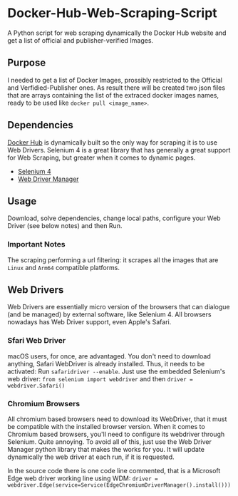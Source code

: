 # Docker-Hub-Web-Scraping-Script
A Python script for web scraping dynamically the Docker Hub website and get a list of official and publisher-verified Images.

## Purpose
I needed to get a list of Docker Images, prossibly restricted to the Official and Verfidied-Publisher ones.
As result there will be created two json files that are arrays containing the list of the extraced docker images names, ready to be used like `docker pull <image_name>`.

## Dependencies
[Docker Hub]() is dynamically built so the only way for scraping it is to use Web Drivers. 
Selenium 4 is a great library that has generally a great support for Web Scraping, but greater when it comes to dynamic pages.

- [Selenium 4](https://www.selenium.dev/)
- [Web Driver Manager](https://github.com/SergeyPirogov/webdriver_manager)

## Usage
Download, solve dependencies, change local paths, configure your Web Driver (see below notes) and then Run.

### Important Notes
The scraping performing a url filtering: it scrapes all the images that are `Linux` and `Arm64` compatible platforms.

## Web Drivers
Web Drivers are essentially micro version of the browsers that can dialogue (and be managed) by external software, like Selenium 4. 
All browsers nowadays has Web Driver support, even Apple's Safari.

### Sfari Web Driver
macOS users, for once, are advantaged. You don't need to download anything, Safari WebDriver is already installed.
Thus, it needs to be activated: Run `safaridriver --enable`.
Just use the embedded Selenium's web driver:
`from selenium import webdriver` and then `driver = webdriver.Safari()`

### Chromium Browsers
All chromium based browsers need to download its WebDriver, that it must be compatible with the installed browser version. 
When it comes to Chromium based browsers, you'll need to configure its webdriver through Selenium. Quite annoying.
To avoid all of this, just use the Web Driver Manager python library that makes the works for you. It will update dynamically the web driver at each run, if it is requested.

In the source code there is one code line commented, that is a Microsoft Edge web driver working line using WDM:
`driver = webdriver.Edge(service=Service(EdgeChromiumDriverManager().install()))`
